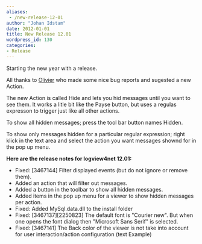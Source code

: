 ```yaml
---
aliases:
 - /new-release-12-01
author: "Johan Idstam"
date: 2012-01-01
title: New Release 12.01
wordpress_id: 130
categories:
- Release
---
```


Starting the new year with a release.

All thanks to [Olivier](https://sourceforge.net/users/olivierwsgd/) who made some nice bug reports and sugested a new Action.

The new Action is called Hide and lets you hid messages until you want to see them. It works a litle bit like the Payse button, but uses a regulas expresson to trigger just like all other actions.

To show all hidden messages; press the tool bar button names Hidden.

To show only messages hidden for a particular regular expression; right klick in the text area and select the action you want messages shownd for in the pop up menu.

**Here are the release notes for logview4net 12.01:**


* Fixed: [3467144] Filter displayed events (but do not ignore or remove them).
* Added an action that will filter out messages.
* Added a button in the toolbar to show all hidden messages.
* Added items in the pop up menu for a viewer to show hidden messages per action.
* Fixed: Added MySql.data.dll to the install folder
* Fixed: [3467137][2250823] The default font is "Courier new". But when one opens the font dialog then "Microsoft Sans Serif" is selected.
* Fixed: [3467141] The Back color of the viewer is not take into account for user interaction/action configuration (text Example)
